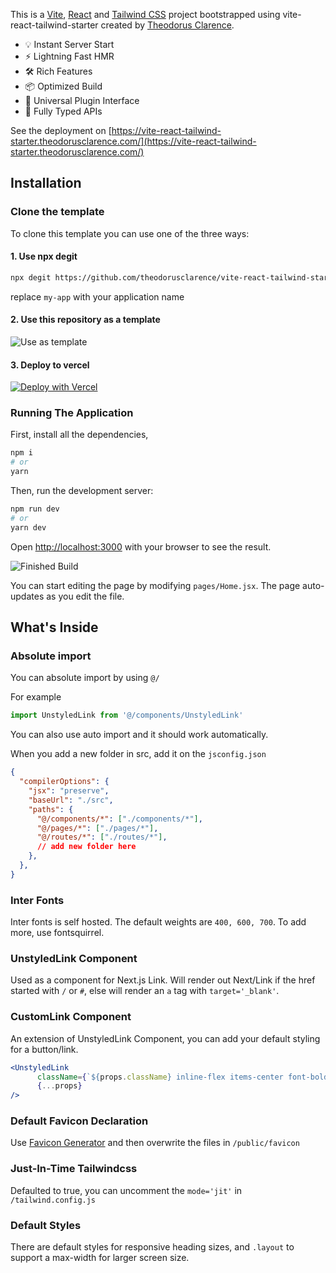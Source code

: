 

This is a [Vite](https://vitejs.dev/), [React](https://reactjs.org/) and [Tailwind CSS](https://tailwindcss.com/) project bootstrapped using vite-react-tailwind-starter created by [Theodorus Clarence](https://github.com/theodorusclarence/vite-react-tailwind-starter).
- 💡 Instant Server Start
- ⚡️ Lightning Fast HMR
- 🛠️ Rich Features
- 📦 Optimized Build
- 🔩 Universal Plugin Interface
- 🔑 Fully Typed APIs

See the deployment on [https://vite-react-tailwind-starter.theodorusclarence.com/](https://vite-react-tailwind-starter.theodorusclarence.com/)


## Installation

### Clone the template

To clone this template you can use one of the three ways:


#### 1. Use npx degit
```bash
npx degit https://github.com/theodorusclarence/vite-react-tailwind-starter my-app
```
replace `my-app` with your application name


#### 2. Use this repository as a template

![Use as template](https://i.imgur.com/I6aThUJ.png)


#### 3. Deploy to vercel

[![Deploy with Vercel](https://vercel.com/button)](https://vercel.com/new/git/external?repository-url=https%3A%2F%2Fgithub.com%2Ftheodorusclarence%2Fvite-react-tailwind-starter)


### Running The Application
First, install all the dependencies,
```bash
npm i
# or
yarn
```

Then, run the development server:

```bash
npm run dev
# or
yarn dev
```

Open [http://localhost:3000](http://localhost:3000) with your browser to see the result.

![Finished Build](https://i.imgur.com/c9P343j.png)

You can start editing the page by modifying `pages/Home.jsx`. The page auto-updates as you edit the file.

## What's Inside

### Absolute import

You can absolute import by using `@/`

For example
```jsx
import UnstyledLink from '@/components/UnstyledLink'
```
You can also use auto import and it should work automatically.

When you add a new folder in src, add it on the `jsconfig.json`
```json
{
  "compilerOptions": {
    "jsx": "preserve",
    "baseUrl": "./src",
    "paths": {
      "@/components/*": ["./components/*"],
      "@/pages/*": ["./pages/*"],
      "@/routes/*": ["./routes/*"],
      // add new folder here
    },
  },
}
```

### Inter Fonts

Inter fonts is self hosted. The default weights are `400, 600, 700`. To add more, use fontsquirrel.

### UnstyledLink Component
Used as a component for Next.js Link. Will render out Next/Link if the href started with `/` or `#`, else will render an `a` tag with `target='_blank'`.

### CustomLink Component
An extension of UnstyledLink Component, you can add your default styling for a button/link.
```jsx
<UnstyledLink
      className={`${props.className} inline-flex items-center font-bold hover:text-primary-400`}
      {...props}
/>
```

### Default Favicon Declaration
Use [Favicon Generator](https://www.favicon-generator.org/) and then overwrite the files in `/public/favicon`

### Just-In-Time Tailwindcss
Defaulted to true, you can uncomment the `mode='jit'` in `/tailwind.config.js`

### Default Styles
There are default styles for responsive heading sizes, and `.layout` to support a max-width for larger screen size.
